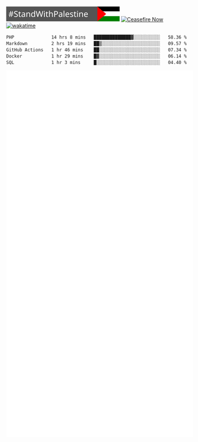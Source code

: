 [![github](https://raw.githubusercontent.com/saedyousef/StandWithPalestine/main/badges/flat/StandWithPalestine.svg)](https://github.com/saedyousef/StandWithPalestine)
[![Ceasefire Now](https://badge.techforpalestine.org/default)](https://techforpalestine.org/learn-more)
[![wakatime](https://wakatime.com/badge/user/03bf07e2-4c78-4826-8603-8922f0241061.svg)](https://wakatime.com/@03bf07e2-4c78-4826-8603-8922f0241061)
<!-- [![committers.top badge](https://user-badge.committers.top/jordan_private/saedyousef.svg)](https://user-badge.committers.top/jordan_private/saedyousef) -->

<!-- ![Profile Views](https://visitor-badge.glitch.me/badge?page_id=saedyousef.saedyousef&left_color=grey&right_color=blue&left_text=👀+Profile+Views) -->



<!-- <img src="https://github-readme-stats.vercel.app/api?username=saedyousef&show_icons=true&count_private=true" width="100%" /> --> 

<!--START_SECTION:waka-->

```txt
PHP              14 hrs 8 mins   ██████████████▓░░░░░░░░░░   58.36 %
Markdown         2 hrs 19 mins   ██▒░░░░░░░░░░░░░░░░░░░░░░   09.57 %
GitHub Actions   1 hr 46 mins    ██░░░░░░░░░░░░░░░░░░░░░░░   07.34 %
Docker           1 hr 29 mins    █▓░░░░░░░░░░░░░░░░░░░░░░░   06.14 %
SQL              1 hr 3 mins     █░░░░░░░░░░░░░░░░░░░░░░░░   04.40 %
```

<!--END_SECTION:waka-->
    
<!-- ![github contribution grid snake animation](https://raw.githubusercontent.com/saedyousef/saedyousef/output/github-contribution-grid-snake.svg) -->


![Metrics](./github-metrics.svg)

